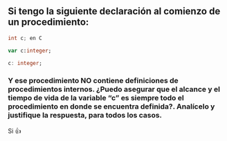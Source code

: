 ## Si tengo la siguiente declaración al comienzo de un procedimiento:

```c
int c; en C
```

```pascal
var c:integer;
```

```ada
c: integer;
```
### Y ese procedimiento NO contiene definiciones de procedimientos internos. ¿Puedo asegurar que el alcance y el tiempo de vida de la variable “c” es siempre todo el procedimiento en donde se encuentra definida?. Analícelo y justifique la respuesta, para todos los casos.

Si 👍​